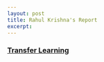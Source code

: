 ```yaml
---
layout: post
title: Rahul Krishna's Report
excerpt: 
---
```


### [Transfer Learning](https://github.com/ai-se/Transfer-Learning/blob/master/Reports/Report-2-26-15.md)

